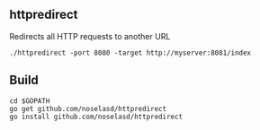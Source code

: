 httpredirect
------------

Redirects all HTTP requests to another URL

    ./httpredirect -port 8080 -target http://myserver:8081/index


Build
-----
    cd $GOPATH
    go get github.com/noselasd/httpredirect
    go install github.com/noselasd/httpredirect
